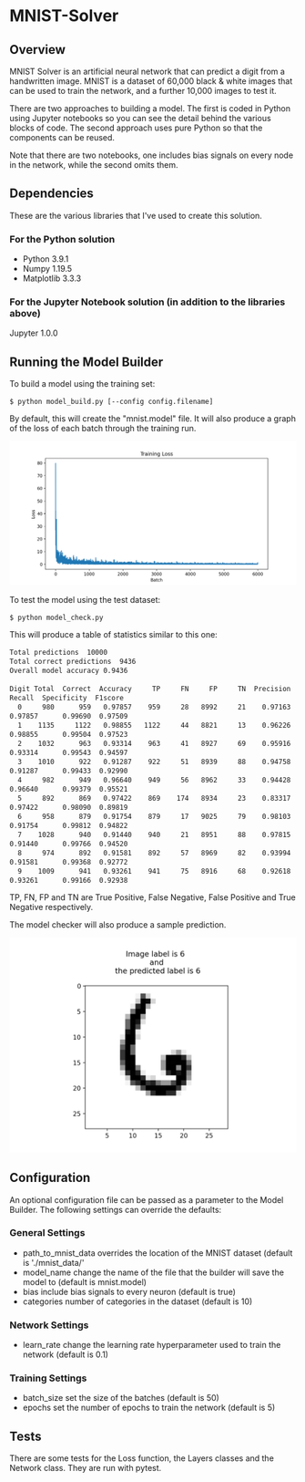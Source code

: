# MNIST-Solver

## Overview

MNIST Solver is an artificial neural network that can predict a digit from a handwritten image. MNIST is a dataset of 60,000 black & white images that can be used to train the network, and a further 10,000 images to test it.

There are two approaches to building a model. The first is coded in Python using Jupyter notebooks so you can see the detail behind the various blocks of code. The second approach uses pure Python so that the components can be reused.

Note that there are two notebooks, one includes bias signals on every node in the network, while the second omits them.

## Dependencies

These are the various libraries that I've used to create this solution.

### For the Python solution

* Python 3.9.1
* Numpy 1.19.5
* Matplotlib 3.3.3

### For the Jupyter Notebook solution (in addition to the libraries above)

Jupyter 1.0.0

## Running the Model Builder

To build a model using the training set:

```
$ python model_build.py [--config config.filename]
```

By default, this will create the "mnist.model" file. It will also produce a graph of the loss of each batch through the training run.

![Sample Run](/MNIST_Loss_No_Bias.png)

To test the model using the test dataset:

```
$ python model_check.py
```

This will produce a table of statistics similar to this one:
```
Total predictions  10000
Total correct predictions  9436
Overall model accuracy 0.9436 

Digit Total  Correct  Accuracy     TP     FN     FP     TN  Precision   Recall  Specificity  F1score
  0     980      959   0.97857    959     28   8992     21    0.97163  0.97857      0.99690  0.97509
  1    1135     1122   0.98855   1122     44   8821     13    0.96226  0.98855      0.99504  0.97523
  2    1032      963   0.93314    963     41   8927     69    0.95916  0.93314      0.99543  0.94597
  3    1010      922   0.91287    922     51   8939     88    0.94758  0.91287      0.99433  0.92990
  4     982      949   0.96640    949     56   8962     33    0.94428  0.96640      0.99379  0.95521
  5     892      869   0.97422    869    174   8934     23    0.83317  0.97422      0.98090  0.89819
  6     958      879   0.91754    879     17   9025     79    0.98103  0.91754      0.99812  0.94822
  7    1028      940   0.91440    940     21   8951     88    0.97815  0.91440      0.99766  0.94520
  8     974      892   0.91581    892     57   8969     82    0.93994  0.91581      0.99368  0.92772
  9    1009      941   0.93261    941     75   8916     68    0.92618  0.93261      0.99166  0.92938
```

TP, FN, FP and TN are True Positive, False Negative, False Positive and True Negative respectively.

The model checker will also produce a sample prediction.

![Sample Prediction](/test_image_1307.png)

## Configuration

An optional configuration file can be passed as a parameter to the Model Builder. The following settings can override the defaults:

### General Settings
* path_to_mnist_data   overrides the location of the MNIST dataset (default is './mnist_data/'
* model_name           change the name of the file that the builder will save the model to (default is mnist.model)
* bias                 include bias signals to every neuron (default is true)
* categories           number of categories in the dataset (default is 10)

### Network Settings
* learn_rate           change the learning rate hyperparameter used to train the network (default is 0.1)

### Training Settings
* batch_size           set the size of the batches (default is 50)
* epochs               set the number of epochs to train the network (default is 5)

## Tests

There are some tests for the Loss function, the Layers classes and the Network class. They are run with pytest.

